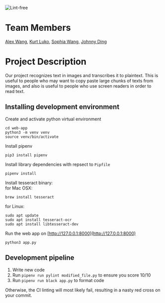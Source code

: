 ![Lint-free](https://github.com/nyu-software-engineering/containerized-app-exercise/actions/workflows/lint.yml/badge.svg)

# Team Members
[Alex Wang](https://github.com/alw9411), [Kurt Luko](https://github.com/kl3641), [Sophia Wang](https://github.com/s-m-wang), [Johnny Ding](https://github.com/yd2960)

# Project Description
Our project recognizes text in images and transcribes it to plaintext. This is useful to people who may want to copy paste large chunks of texts from images, and also is useful to people who use screen readers in order to read text.

## Installing development environment
Create and activate python virtual environment
```
cd web-app
python3 -m venv venv
source venv/bin/activate
```

Install pipenv
```
pip3 install pipenv
```

Install library dependencies with repsect to ```Pipfile```
```
pipenv install
```

Install tesseract binary:\
for Mac OSX:
```
brew install tesseract
```

for Linux:
```
sudo apt update
sudo apt install tesseract-ocr
sudo apt install libtesseract-dev
```

Run the web app on [http://127.0.0.1:8000](http://127.0.0.1:8000)
```
python3 app.py
```

## Development pipeline
1. Write new code
1. Run ```pipenv run pylint modified_file.py``` to ensure you score 10/10
1. Run ```pipenv run black app.py``` to format code

Otherwise, the CI linting will most likely fail, resulting in a nasty red cross on your commit.